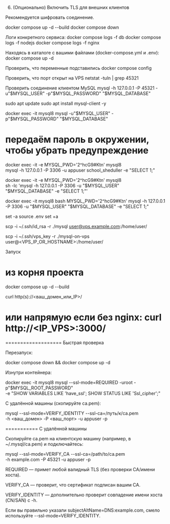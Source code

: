 6) (Опционально) Включить TLS для внешних клиентов

Рекомендуется шифровать соединение.

docker compose up -d --build
docker compose down

Логи конкретного сервиса:
docker compose logs -f db
docker compose logs -f nodejs
docker compose logs -f nginx


Находясь в каталоге с вашими файлами (docker-compose.yml и .env):
docker compose up -d

Проверить, что переменные подставились
docker compose config

Проверить, что порт открыт на VPS
netstat -tuln | grep 45321

Проверить соединение клиентом MySQL
mysql -h 127.0.0.1 -P 45321 -u"$MYSQL_USER" -p"$MYSQL_PASSWORD" "$MYSQL_DATABASE"

sudo apt update
sudo apt install mysql-client -y

docker exec -it mysql8 mysql -u"$MYSQL_USER" -p"$MYSQL_PASSWORD" "$MYSQL_DATABASE"

# передаём пароль в окружении, чтобы убрать предупреждение
docker exec -it -e MYSQL_PWD='2^hcG9#Ktn' mysql8 \
  mysql -h 127.0.0.1 -P 3306 -u appuser school_sheduller -e "SELECT 1;"

docker exec -it -e MYSQL_PWD='2^hcG9#Ktn' mysql8 \
  sh -lc 'mysql -h 127.0.0.1 -P 3306 -u "$MYSQL_USER" "$MYSQL_DATABASE" -e "SELECT 1;"'


docker exec -it mysql8 bash
MYSQL_PWD='2^hcG9#Ktn' mysql -h 127.0.0.1 -P 3306 -u "$MYSQL_USER" "$MYSQL_DATABASE" -e "SELECT 1;"

set -a
source .env
set +a


scp -i ~/.ssh/id_rsa -r ./mysql user@vps.example.com:/home/user/

scp -i ~/.ssh/vps_key -r ./mysql-on-vps user@<VPS_IP_OR_HOSTNAME>:/home/user/


Запуск
# из корня проекта
docker compose up -d --build

curl http(s)://<ваш_домен_или_IP>/
# или напрямую если без nginx: curl http://<IP_VPS>:3000/


===================
Быстрая проверка

Перезапуск:

docker compose down && docker compose up -d


Изнутри контейнера:

docker exec -it mysql8 mysql --ssl-mode=REQUIRED -uroot -p"$MYSQL_ROOT_PASSWORD" \
  -e "SHOW VARIABLES LIKE 'have_ssl'; SHOW STATUS LIKE 'Ssl_cipher';"


С удалённой машины (скопируйте ca.pem):

mysql --ssl-mode=VERIFY_IDENTITY --ssl-ca=/путь/к/ca.pem \
  -h <ваш_домен> -P <ваш_порт> -u appuser -p

===========
С удалённой машины

Скопируйте ca.pem на клиентскую машину (например, в ~/.mysql/ca.pem) и подключайтесь:

mysql --ssl-mode=VERIFY_CA --ssl-ca=/path/to/ca.pem \
  -h example.com -P 45321 -u appuser -p


REQUIRED — примет любой валидный TLS (без проверки CA/имени хоста).

VERIFY_CA — проверит, что сертификат подписан вашим CA.

VERIFY_IDENTITY — дополнительно проверит совпадение имени хоста (CN/SAN) с -h.

Если вы правильно указали subjectAltName=DNS:example.com, смело используйте --ssl-mode=VERIFY_IDENTITY.
